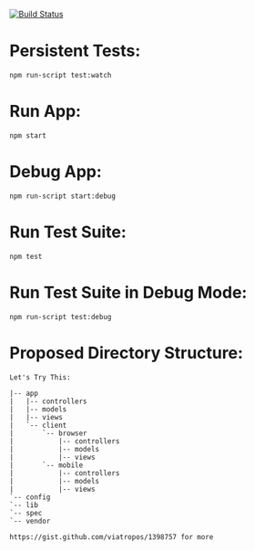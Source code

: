 [![Build Status](https://travis-ci.org/twinlabs/forum.svg?branch=master)](https://travis-ci.org/twinlabs/forum)

Persistent Tests:
=================
`npm run-script test:watch`

Run App:
========
`npm start`

Debug App:
==========
`npm run-script start:debug`

Run Test Suite:
===============
`npm test`

Run Test Suite in Debug Mode:
=============================
`npm run-script test:debug`

Proposed Directory Structure:
=============================

```
Let's Try This:

|-- app
|   |-- controllers
|   |-- models
|   |-- views
|   `-- client
|       `-- browser
|           |-- controllers
|           |-- models
|           |-- views
|       `-- mobile
|           |-- controllers
|           |-- models
|           |-- views
`-- config
`-- lib
`-- spec
`-- vendor

https://gist.github.com/viatropos/1398757 for more

```

